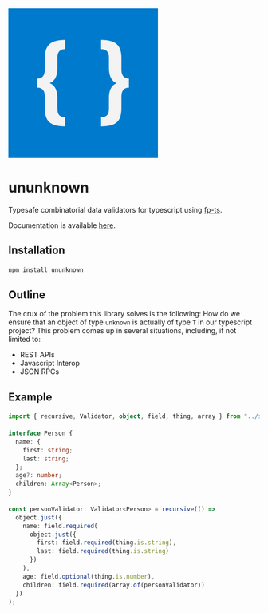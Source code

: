 <img src="media/logo.png" height=300 width=300 />

# ununknown

Typesafe combinatorial data validators for typescript using [fp-ts](https://gcanti.github.io/fp-ts/).

Documentation is available [here](https://www.tkaden.net/ununknown).

## Installation

```bash
npm install ununknown
```

## Outline

The crux of the problem this library solves is the following:
How do we ensure that an object of type `unknown` is actually
of type `T` in our typescript project? This problem comes up
in several situations, including, if not limited to:

- REST APIs
- Javascript Interop
- JSON RPCs

## Example

```typescript
import { recursive, Validator, object, field, thing, array } from "../src";

interface Person {
  name: {
    first: string;
    last: string;
  };
  age?: number;
  children: Array<Person>;
}

const personValidator: Validator<Person> = recursive(() =>
  object.just({
    name: field.required(
      object.just({
        first: field.required(thing.is.string),
        last: field.required(thing.is.string)
      })
    ),
    age: field.optional(thing.is.number),
    children: field.required(array.of(personValidator))
  })
);
```
